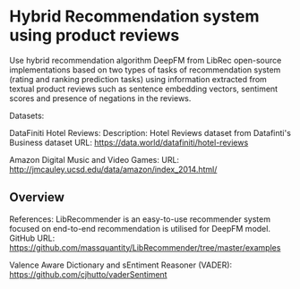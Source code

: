 # Hybrid Recommendation system using product reviews

Use hybrid recommendation algorithm DeepFM from LibRec open-source implementations based on two types of tasks of recommendation system (rating and ranking prediction tasks) using information extracted from textual product reviews such as sentence embedding vectors, sentiment scores and presence of negations in the reviews.

Datasets:

DataFiniti Hotel Reviews: 
Description: Hotel Reviews dataset from Datafinti's Business dataset
URL: https://data.world/datafiniti/hotel-reviews

Amazon Digital Music and Video Games: 
URL: http://jmcauley.ucsd.edu/data/amazon/index_2014.html/

## Overview

References:
LibRecommender is an easy-to-use recommender system focused on end-to-end recommendation is utilised for DeepFM model.
GitHub URL: https://github.com/massquantity/LibRecommender/tree/master/examples

Valence Aware Dictionary and sEntiment Reasoner (VADER):
https://github.com/cjhutto/vaderSentiment
